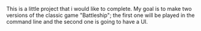 This is a little project that i would like to complete. 
My goal is to make two versions of the classic game "Battleship"; the first one will be played
in the command line and the second one is going to have a UI.
